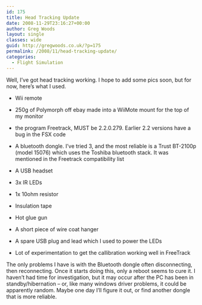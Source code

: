 ```yaml
---
id: 175
title: Head Tracking Update
date: 2008-11-29T23:16:27+00:00
author: Greg Woods
layout: single
classes: wide
guid: http://gregwoods.co.uk/?p=175
permalink: /2008/11/head-tracking-update/
categories:
  - Flight Simulation
---
```

Well, I’ve got head tracking working. I hope to add some pics soon, but for now, here’s what I used.

  * Wii remote
  * 250g of Polymorph off ebay made into a WiiMote mount for the top of my monitor
  * the program Freetrack, MUST be 2.2.0.279. Earlier 2.2 versions have a bug in the FSX code
  * A bluetooth dongle. I&#8217;ve tried 3, and the most reliable is a Trust BT-2100p (model 15076) which uses the Toshiba bluetooth stack. It was mentioned in the Freetrack compatibility list

  * A USB headset
  * 3x IR LEDs
  * 1x 10ohm resistor
  * Insulation tape
  * Hot glue gun
  * A short piece of wire coat hanger
  * A spare USB plug and lead which I used to power the LEDs
  * Lot of experimentation to get the callibration working well in FreeTrack

The only problems I have is with the Bluetooth dongle often disconnecting, then reconnecting. Once it starts doing this, only a reboot seems to cure it. I haven’t had time for investigation, but it may occur after the PC has been in standby/hibernation – or, like many windows driver problems, it could be apparently random. Maybe one day I’ll figure it out, or find another dongle that is more reliable.